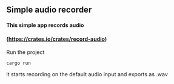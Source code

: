 ## Simple audio recorder

#### This simple app records audio
#### (https://crates.io/crates/record-audio)

Run the project
```
cargo run
```
it starts recording on the default audio input and exports as .wav
